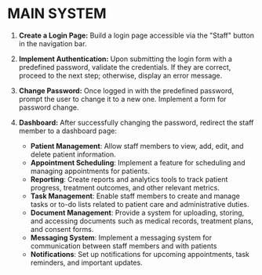 # MAIN SYSTEM

1. **Create a Login Page:** Build a login page accessible via the "Staff" button in the navigation bar.
2. **Implement Authentication:** Upon submitting the login form with a predefined password, validate the credentials. If they are correct, proceed to the next step; otherwise, display an error message.
3. **Change Password:** Once logged in with the predefined password, prompt the user to change it to a new one. Implement a form for password change.
4. **Dashboard:** After successfully changing the password, redirect the staff member to a dashboard page:

    - **Patient Management**: Allow staff members to view, add, edit, and delete patient information.
    - **Appointment Scheduling**: Implement a feature for scheduling and managing appointments for patients.
    - **Reporting**: Create reports and analytics tools to track patient progress, treatment outcomes, and other relevant metrics.
    - **Task Management**: Enable staff members to create and manage tasks or to-do lists related to patient care and administrative duties.
    - **Document Management**: Provide a system for uploading, storing, and accessing documents such as medical records, treatment plans, and consent forms.
    - **Messaging System**: Implement a messaging system for communication between staff members and with patients
    - **Notifications**: Set up notifications for upcoming appointments, task reminders, and important updates.
